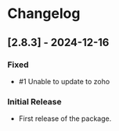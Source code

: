 # Changelog

## [2.8.3] - 2024-12-16

### Fixed

- #1 Unable to update to zoho

### Initial Release

- First release of the package.
